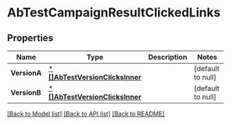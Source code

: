 # AbTestCampaignResultClickedLinks

## Properties
Name | Type | Description | Notes
------------ | ------------- | ------------- | -------------
**VersionA** | [***[]AbTestVersionClicksInner**](array.md) |  | [default to null]
**VersionB** | [***[]AbTestVersionClicksInner**](array.md) |  | [default to null]

[[Back to Model list]](../README.md#documentation-for-models) [[Back to API list]](../README.md#documentation-for-api-endpoints) [[Back to README]](../README.md)

